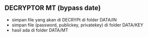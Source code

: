 ## DECRYPTOR MT (bypass date)

* simpan file yang akan di DECRYPt di folder DATA/IN
* simpan file (password, publickey, privatekey) di folder DATA/KEY
* hasil ada di folder DATA/MT
